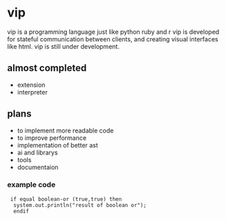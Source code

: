 # vip
vip is a programming language just like python ruby and r
vip is developed for stateful communication between clients, and creating visual interfaces like html.
vip is still under development.
## almost completed
 * extension
 * interpreter

## plans
 * to implement more readable code
 * to improve performance
 * implementation of better ast
 * ai and librarys 
 * tools 
 * documentaion

### example code
```{lang=bash}
 if equal boolean-or (true,true) then
  system.out.println("result of boolean or");
  endif
 ```
 
 
